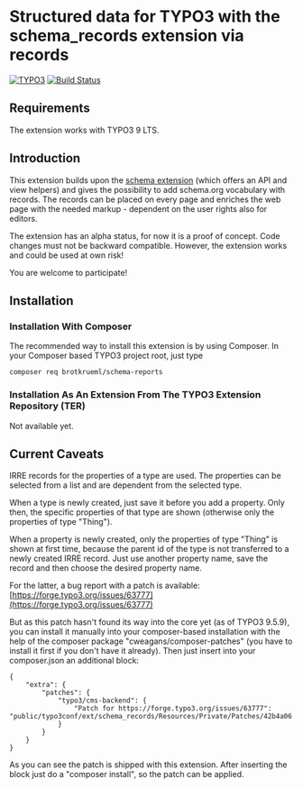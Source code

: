 # Structured data for TYPO3 with the schema_records extension via records

[![TYPO3](https://img.shields.io/badge/TYPO3-9%20LTS-orange.svg)](https://typo3.org/)
[![Build Status](https://travis-ci.org/brotkrueml/schema-ce.svg?branch=master)](https://travis-ci.org/brotkrueml/schema-ce)

## Requirements

The extension works with TYPO3 9 LTS.


## Introduction

This extension builds upon the [schema extension](https://github.com/brotkrueml/schema) (which 
offers an API and view helpers) and gives the possibility to add schema.org vocabulary with records.
The records can be placed on every page and enriches the web page with
the needed markup - dependent on the user rights also for editors.

The extension has an alpha status, for now it is a proof of concept.
Code changes must not be backward compatible. However, the extension works
and could be used at own risk!

You are welcome to participate!


## Installation

### Installation With Composer

The recommended way to install this extension is by using Composer. In your Composer based TYPO3 project root, just type

    composer req brotkrueml/schema-reports

### Installation As An Extension From The TYPO3 Extension Repository (TER)

Not available yet.

## Current Caveats

IRRE records for the properties of a type are used. The properties can be selected from a list
and are dependent from the selected type.

When a type is newly created, just save it before you add a property. Only then, the specific properties
of that type are shown (otherwise only the properties of type "Thing").

When a property is newly created, only the properties of type "Thing" is shown at first time, because the
parent id of the type is not transferred to a newly created IRRE record. Just use another property name,
save the record and then choose the desired property name.

For the latter, a bug report with a patch is available:
[https://forge.typo3.org/issues/63777](https://forge.typo3.org/issues/63777)

But as this patch hasn't found its way into the core yet (as of TYPO3 9.5.9), you can install
it manually into your composer-based installation with the help of the composer package
"cweagans/composer-patches" (you have to install it first if you don't have it already).
Then just insert into your composer.json an additional block:

    {
        "extra": {
            "patches": {
                "typo3/cms-backend": {
                    "Patch for https://forge.typo3.org/issues/63777": "public/typo3conf/ext/schema_records/Resources/Private/Patches/42b4a06.diff"
                }
            }
        }
    }

As you can see the patch is shipped with this extension. After inserting the block just do a "composer install",
so the patch can be applied.
